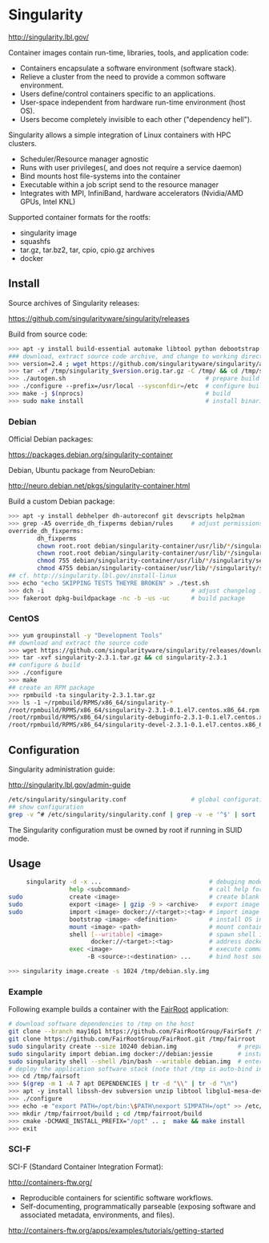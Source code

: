 


# Singularity

<http://singularity.lbl.gov/>

Container images contain run-time, libraries, tools, and application code:

* Containers encapsulate a software environment (software stack).
* Relieve a cluster from the need to provide a common software environment.
* Users define/control containers specific to an applications.
* User-space independent from hardware run-time environment (host OS).
* Users become completely invisible to each other ("dependency hell").

Singularity allows a simple integration of Linux containers with HPC clusters.

* Scheduler/Resource manager agnostic
* Runs with user privileges(, and does not require a service daemon)
* Bind mounts host file-systems into the container
* Executable within a job script send to the resource manager
* Integrates with MPI, InfiniBand, hardware accelerators (Nvidia/AMD GPUs, Intel KNL)

Supported container formats for the rootfs:

* singularity image
* squashfs
* tar.gz, tar.bz2, tar, cpio, cpio.gz archives 
* docker



## Install

Source archives of Singularity releases:

<https://github.com/singularityware/singularity/releases>

Build from source code:

```bash
>>> apt -y install build-essential automake libtool python debootstrap
### download, extract source code archive, and change to working directory
>>> version=2.4 ; wget https://github.com/singularityware/singularity/archive/$version.tar.gz -O /tmp/singularity_$version.orig.tar.gz
>>> tar -xf /tmp/singularity_$version.orig.tar.gz -C /tmp/ && cd /tmp/singularity-$version
>>> ./autogen.sh                                       # prepare build
>>> ./configure --prefix=/usr/local --sysconfdir=/etc  # configure build
>>> make -j $(nprocs)                                  # build
>>> sudo make install                                  # install binaries
```

### Debian

Official Debian packages:

<https://packages.debian.org/singularity-container>

Debian, Ubuntu package from NeuroDebian:

<http://neuro.debian.net/pkgs/singularity-container.html>

Build a custom Debian package:

```bash
>>> apt -y install debhelper dh-autoreconf git devscripts help2man
>>> grep -A5 override_dh_fixperms debian/rules     # adjust permissions during package installation
override_dh_fixperms:
        dh_fixperms
        chown root.root debian/singularity-container/usr/lib/*/singularity/sexec
        chown root.root debian/singularity-container/usr/lib/*/singularity/sexec-suid
        chmod 755 debian/singularity-container/usr/lib/*/singularity/sexec
        chmod 4755 debian/singularity-container/usr/lib/*/singularity/sexec-suid
## cf. http://singularity.lbl.gov/install-linux
>>> echo "echo SKIPPING TESTS THEYRE BROKEN" > ./test.sh
>>> dch -i                                         # adjust changelog if required
>>> fakeroot dpkg-buildpackage -nc -b -us -uc      # build package
```

### CentOS

```bash
>>> yum groupinstall -y "Development Tools"
## download and extract the source code
>>> wget https://github.com/singularityware/singularity/releases/download/2.3.1/singularity-2.3.1.tar.gz
>>> tar -xvf singularity-2.3.1.tar.gz && cd singularity-2.3.1
## configure & build
>>> ./configure
>>> make
## create an RPM package
>>> rpmbuild -ta singularity-2.3.1.tar.gz
>>> ls -1 ~/rpmbuild/RPMS/x86_64/singularity-*
/root/rpmbuild/RPMS/x86_64/singularity-2.3.1-0.1.el7.centos.x86_64.rpm
/root/rpmbuild/RPMS/x86_64/singularity-debuginfo-2.3.1-0.1.el7.centos.x86_64.rpm
/root/rpmbuild/RPMS/x86_64/singularity-devel-2.3.1-0.1.el7.centos.x86_64.rpm
```

## Configuration

Singularity administration guide:

<http://singularity.lbl.gov/admin-guide>

```bash
/etc/singularity/singularity.conf                  # global configuration
## show configuration
grep -v ^# /etc/singularity/singularity.conf | grep -v -e '^$' | sort
```

The Singularity configuration must be owned by root if running in SUID mode.

## Usage


```bash
     singularity -d -x ...                              # debuging mode
                 help <subcommand>                      # call help for sub-command
sudo             create <image>                         # create blank container image
sudo             export <image> | gzip -9 > <archive>   # export image to compressed archive
sudo             import <image> docker://<target>:<tag> # import image from docker hub
                 bootstrap <image> <definition>         # install OS into container
                 mount <image> <path>                   # mount container image to path
                 shell [--writable] <image>             # spawn shell in container
                       docker://<target>:<tag>          # address docker hub image
                 exec <image>                           # execute command in container
                      -B <source>:<destination> ...     # bind host source path into container destination path
```

```bash
>>> singularity image.create -s 1024 /tmp/debian.sly.img
```


### Example

Following example builds a container with the [FairRoot][06] application:

```bash
# download software dependencies to /tmp on the host 
git clone --branch may16p1 https://github.com/FairRootGroup/FairSoft /tmp/fairsoft
git clone https://github.com/FairRootGroup/FairRoot.git /tmp/fairroot
sudo singularity create --size 10240 debian.img                 # prepare a container image
sudo singularity import debian.img docker://debian:jessie       # install basic OS into container
sudo singularity shell --shell /bin/bash --writable debian.img  # enter the container
# deploy the application software stack (note that /tmp is auto-bind into the container)
>>> cd /tmp/fairsoft
>>> $(grep -m 1 -A 7 apt DEPENDENCIES | tr -d "\\" | tr -d "\n")
>>> apt -y install libssh-dev subversion unzip libtool libglu1-mesa-dev libxft-dev libxmp-dev
>>> ./configure
>>> echo -e "export PATH=/opt/bin:\$PATH\nexport SIMPATH=/opt" >> /etc/bash.bashrc ; source /etc/bash.bashrc 
>>> mkdir /tmp/fairroot/build ; cd /tmp/fairroot/build
>>> cmake -DCMAKE_INSTALL_PREFIX="/opt" .. ;  make && make install
>>> exit
```

[05]: https://github.com/FairRootGroup/FairSoft
[06]: https://github.com/FairRootGroup/FairRoot 

### SCI-F

SCI-F (Standard Container Integration Format):

<http://containers-ftw.org/>

* Reproducible containers for scientific software workflows.
* Self-documenting, programmatically parseable (exposing software and associated metadata, environments, and files).

<http://containers-ftw.org/apps/examples/tutorials/getting-started>

